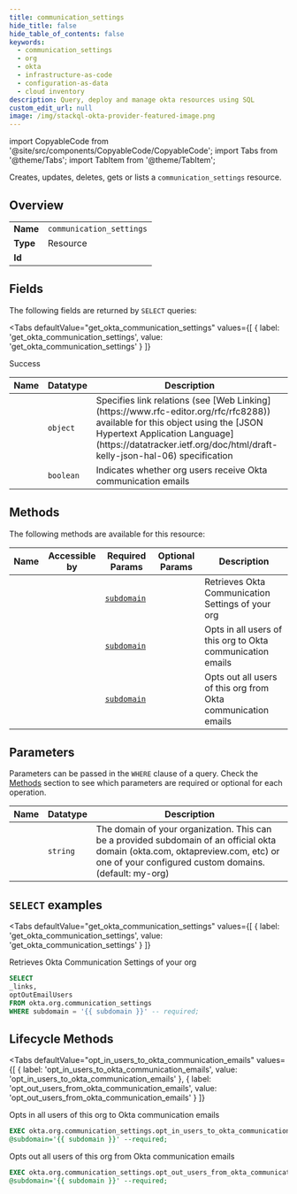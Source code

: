 ```yaml
--- 
title: communication_settings
hide_title: false
hide_table_of_contents: false
keywords:
  - communication_settings
  - org
  - okta
  - infrastructure-as-code
  - configuration-as-data
  - cloud inventory
description: Query, deploy and manage okta resources using SQL
custom_edit_url: null
image: /img/stackql-okta-provider-featured-image.png
---
```


import CopyableCode from '@site/src/components/CopyableCode/CopyableCode';
import Tabs from '@theme/Tabs';
import TabItem from '@theme/TabItem';

Creates, updates, deletes, gets or lists a <code>communication_settings</code> resource.

## Overview
<table><tbody>
<tr><td><b>Name</b></td><td><code>communication_settings</code></td></tr>
<tr><td><b>Type</b></td><td>Resource</td></tr>
<tr><td><b>Id</b></td><td><CopyableCode code="okta.org.communication_settings" /></td></tr>
</tbody></table>

## Fields

The following fields are returned by `SELECT` queries:

<Tabs
    defaultValue="get_okta_communication_settings"
    values={[
        { label: 'get_okta_communication_settings', value: 'get_okta_communication_settings' }
    ]}
>
<TabItem value="get_okta_communication_settings">

Success

<table>
<thead>
    <tr>
    <th>Name</th>
    <th>Datatype</th>
    <th>Description</th>
    </tr>
</thead>
<tbody>
<tr>
    <td><CopyableCode code="_links" /></td>
    <td><code>object</code></td>
    <td>Specifies link relations (see [Web Linking](https://www.rfc-editor.org/rfc/rfc8288)) available for this object using the [JSON Hypertext Application Language](https://datatracker.ietf.org/doc/html/draft-kelly-json-hal-06) specification</td>
</tr>
<tr>
    <td><CopyableCode code="optOutEmailUsers" /></td>
    <td><code>boolean</code></td>
    <td>Indicates whether org users receive Okta communication emails</td>
</tr>
</tbody>
</table>
</TabItem>
</Tabs>

## Methods

The following methods are available for this resource:

<table>
<thead>
    <tr>
    <th>Name</th>
    <th>Accessible by</th>
    <th>Required Params</th>
    <th>Optional Params</th>
    <th>Description</th>
    </tr>
</thead>
<tbody>
<tr>
    <td><a href="#get_okta_communication_settings"><CopyableCode code="get_okta_communication_settings" /></a></td>
    <td><CopyableCode code="select" /></td>
    <td><a href="#parameter-subdomain"><code>subdomain</code></a></td>
    <td></td>
    <td>Retrieves Okta Communication Settings of your org</td>
</tr>
<tr>
    <td><a href="#opt_in_users_to_okta_communication_emails"><CopyableCode code="opt_in_users_to_okta_communication_emails" /></a></td>
    <td><CopyableCode code="exec" /></td>
    <td><a href="#parameter-subdomain"><code>subdomain</code></a></td>
    <td></td>
    <td>Opts in all users of this org to Okta communication emails</td>
</tr>
<tr>
    <td><a href="#opt_out_users_from_okta_communication_emails"><CopyableCode code="opt_out_users_from_okta_communication_emails" /></a></td>
    <td><CopyableCode code="exec" /></td>
    <td><a href="#parameter-subdomain"><code>subdomain</code></a></td>
    <td></td>
    <td>Opts out all users of this org from Okta communication emails</td>
</tr>
</tbody>
</table>

## Parameters

Parameters can be passed in the `WHERE` clause of a query. Check the [Methods](#methods) section to see which parameters are required or optional for each operation.

<table>
<thead>
    <tr>
    <th>Name</th>
    <th>Datatype</th>
    <th>Description</th>
    </tr>
</thead>
<tbody>
<tr id="parameter-subdomain">
    <td><CopyableCode code="subdomain" /></td>
    <td><code>string</code></td>
    <td>The domain of your organization. This can be a provided subdomain of an official okta domain (okta.com, oktapreview.com, etc) or one of your configured custom domains. (default: my-org)</td>
</tr>
</tbody>
</table>

## `SELECT` examples

<Tabs
    defaultValue="get_okta_communication_settings"
    values={[
        { label: 'get_okta_communication_settings', value: 'get_okta_communication_settings' }
    ]}
>
<TabItem value="get_okta_communication_settings">

Retrieves Okta Communication Settings of your org

```sql
SELECT
_links,
optOutEmailUsers
FROM okta.org.communication_settings
WHERE subdomain = '{{ subdomain }}' -- required;
```
</TabItem>
</Tabs>


## Lifecycle Methods

<Tabs
    defaultValue="opt_in_users_to_okta_communication_emails"
    values={[
        { label: 'opt_in_users_to_okta_communication_emails', value: 'opt_in_users_to_okta_communication_emails' },
        { label: 'opt_out_users_from_okta_communication_emails', value: 'opt_out_users_from_okta_communication_emails' }
    ]}
>
<TabItem value="opt_in_users_to_okta_communication_emails">

Opts in all users of this org to Okta communication emails

```sql
EXEC okta.org.communication_settings.opt_in_users_to_okta_communication_emails 
@subdomain='{{ subdomain }}' --required;
```
</TabItem>
<TabItem value="opt_out_users_from_okta_communication_emails">

Opts out all users of this org from Okta communication emails

```sql
EXEC okta.org.communication_settings.opt_out_users_from_okta_communication_emails 
@subdomain='{{ subdomain }}' --required;
```
</TabItem>
</Tabs>
